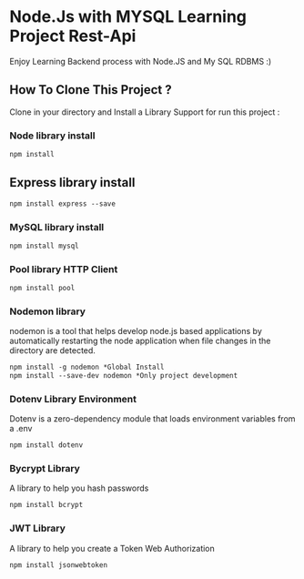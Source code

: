 # Node.Js with MYSQL Learning Project Rest-Api
Enjoy Learning Backend process with Node.JS 
and My SQL RDBMS :)

## How To Clone This Project ? 
Clone in your directory and Install a Library Support for run this project :


### Node library install

```markdown
npm install
```

## Express library install

```markdown
npm install express --save
```

### MySQL library install

```markdown
npm install mysql
```


### Pool library HTTP Client

```markdown
npm install pool
```

### Nodemon library
nodemon is a tool that helps develop node.js based applications by automatically restarting the node application when file changes in the directory are detected.

```markdown
npm install -g nodemon *Global Install
npm install --save-dev nodemon *Only project development
```

### Dotenv Library Environment
Dotenv is a zero-dependency module that loads environment variables from a .env

```markdown
npm install dotenv
```

### Bycrypt Library
A library to help you hash passwords

```markdown
npm install bcrypt
```


### JWT Library
A library to help you create a Token Web Authorization

```markdown
npm install jsonwebtoken
```